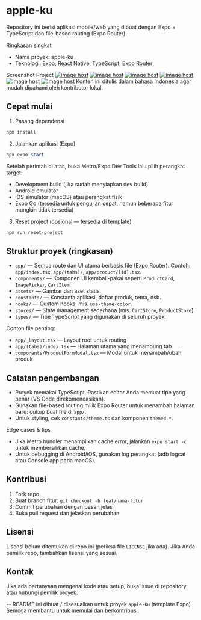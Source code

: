 # apple-ku

Repository ini berisi aplikasi mobile/web yang dibuat dengan Expo + TypeScript dan file-based routing (Expo Router).

Ringkasan singkat
- Nama proyek: apple-ku
- Teknologi: Expo, React Native, TypeScript, Expo Router

Screenshot Project
<a href="https://imgbox.com/lhKBjX9v" target="_blank"><img src="https://thumbs2.imgbox.com/0b/4a/lhKBjX9v_t.jpg" alt="image host"/></a> <a href="https://imgbox.com/Uj9CNH7s" target="_blank"><img src="https://thumbs2.imgbox.com/52/dc/Uj9CNH7s_t.jpg" alt="image host"/></a> <a href="https://imgbox.com/GlI9o5zl" target="_blank"><img src="https://thumbs2.imgbox.com/f5/71/GlI9o5zl_t.jpg" alt="image host"/></a> <a href="https://imgbox.com/H5daTGbi" target="_blank"><img src="https://thumbs2.imgbox.com/51/74/H5daTGbi_t.jpg" alt="image host"/></a> <a href="https://imgbox.com/Opmw1SgH" target="_blank"><img src="https://thumbs2.imgbox.com/01/f3/Opmw1SgH_t.jpg" alt="image host"/></a> <a href="https://imgbox.com/DPOc7zyG" target="_blank"><img src="https://thumbs2.imgbox.com/c2/4a/DPOc7zyG_t.jpg" alt="image host"/></a>
Konten ini ditulis dalam bahasa Indonesia agar mudah dipahami oleh kontributor lokal.

## Cepat mulai

1. Pasang dependensi

```powershell
npm install
```

2. Jalankan aplikasi (Expo)

```powershell
npx expo start
```

Setelah perintah di atas, buka Metro/Expo Dev Tools lalu pilih perangkat target:
- Development build (jika sudah menyiapkan dev build)
- Android emulator
- iOS simulator (macOS) atau perangkat fisik
- Expo Go (tersedia untuk pengujian cepat, namun beberapa fitur mungkin tidak tersedia)

3. Reset project (opsional — tersedia di template)

```powershell
npm run reset-project
```

## Struktur proyek (ringkasan)

- `app/` — Semua route dan UI utama berbasis file (Expo Router). Contoh: `app/index.tsx`, `app/(tabs)/`, `app/product/[id].tsx`.
- `components/` — Komponen UI kembali-pakai seperti `ProductCard`, `ImagePicker`, `CartItem`.
- `assets/` — Gambar dan aset statis.
- `constants/` — Konstanta aplikasi, daftar produk, tema, dsb.
- `hooks/` — Custom hooks, mis. `use-theme-color`.
- `stores/` — State management sederhana (mis. `CartStore`, `ProductStore`).
- `types/` — Tipe TypeScript yang digunakan di seluruh proyek.

Contoh file penting:
- `app/_layout.tsx` — Layout root untuk routing
- `app/(tabs)/index.tsx` — Halaman utama yang menampung tab
- `components/ProductFormModal.tsx` — Modal untuk menambah/ubah produk

## Catatan pengembangan

- Proyek memakai TypeScript. Pastikan editor Anda memuat tipe yang benar (VS Code direkomendasikan).
- Gunakan file-based routing milik Expo Router untuk menambah halaman baru: cukup buat file di `app/`.
- Untuk styling, cek `constants/theme.ts` dan komponen `themed-*`.

Edge cases & tips
- Jika Metro bundler menampilkan cache error, jalankan `expo start -c` untuk membersihkan cache.
- Untuk debugging di Android/iOS, gunakan log perangkat (adb logcat atau Console.app pada macOS).

## Kontribusi

1. Fork repo
2. Buat branch fitur: `git checkout -b feat/nama-fitur`
3. Commit perubahan dengan pesan jelas
4. Buka pull request dan jelaskan perubahan

## Lisensi
Lisensi belum ditentukan di repo ini (periksa file `LICENSE` jika ada). Jika Anda pemilik repo, tambahkan lisensi yang sesuai.

## Kontak
Jika ada pertanyaan mengenai kode atau setup, buka issue di repository atau hubungi pemilik proyek.

--
README ini dibuat / disesuaikan untuk proyek `apple-ku` (template Expo). Semoga membantu untuk memulai dan berkontribusi.
